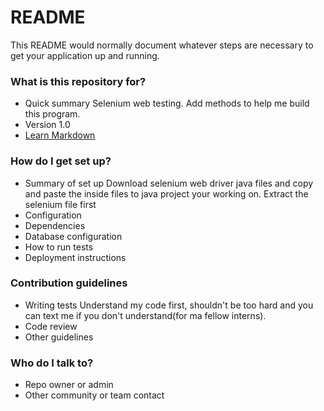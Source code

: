 # README #

This README would normally document whatever steps are necessary to get your application up and running.

### What is this repository for? ###
* Quick summary
Selenium web testing. Add methods to help me build this program.
* Version
1.0
* [Learn Markdown](https://bitbucket.org/tutorials/markdowndemo)

### How do I get set up? ###
* Summary of set up
Download selenium web driver java files and copy and paste the inside files to java project your working on. Extract the selenium file first
* Configuration
* Dependencies
* Database configuration
* How to run tests
* Deployment instructions

### Contribution guidelines ###

* Writing tests
Understand my code first, shouldn't be too hard and you can text me if you don't understand(for ma fellow interns).
* Code review
* Other guidelines

### Who do I talk to? ###

* Repo owner or admin
* Other community or team contact